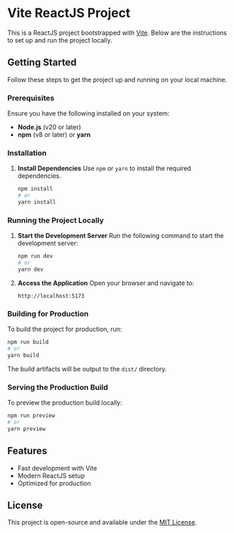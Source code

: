 
# Vite ReactJS Project

This is a ReactJS project bootstrapped with [Vite](https://vitejs.dev/). Below are the instructions to set up and run the project locally.

## Getting Started

Follow these steps to get the project up and running on your local machine.

### Prerequisites

Ensure you have the following installed on your system:

- **Node.js** (v20 or later)
- **npm** (v8 or later) or **yarn**

### Installation

1. **Install Dependencies**
   Use `npm` or `yarn` to install the required dependencies.
   ```bash
   npm install
   # or
   yarn install
   ```

### Running the Project Locally

1. **Start the Development Server**
   Run the following command to start the development server:
   ```bash
   npm run dev
   # or
   yarn dev
   ```

2. **Access the Application**
   Open your browser and navigate to:
   ```
   http://localhost:5173
   ```

### Building for Production

To build the project for production, run:
```bash
npm run build
# or
yarn build
```

The build artifacts will be output to the `dist/` directory.

### Serving the Production Build

To preview the production build locally:
```bash
npm run preview
# or
yarn preview
```

## Features

- Fast development with Vite
- Modern ReactJS setup
- Optimized for production

## License

This project is open-source and available under the [MIT License](LICENSE).
